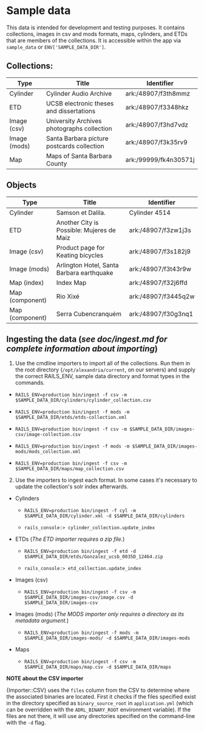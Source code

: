 # Sample data

This data is intended for development and testing purposes. It contains collections, images in csv and mods formats, maps, cylinders, and ETDs that are members of the collections. It is accessible within the app via `sample_data` or `ENV['SAMPLE_DATA_DIR']`.

## Collections:

| Type | Title | Identifier |
| --- | --- | --- |
| Cylinder | Cylinder Audio Archive | ark:/48907/f3th8mmz |
| ETD | UCSB electronic theses and dissertations |  ark:/48907/f3348hkz |
| Image (csv) | University Archives photographs collection | ark:/48907/f3hd7vdz |
| Image (mods) | Santa Barbara picture postcards collection | ark:/48907/f3k35rv9 |
| Map | Maps of Santa Barbara County | ark:/99999/fk4n30571j |

## Objects

| Type | Title | Identifier |
| --- | --- | --- |
| Cylinder | Samson et Dalila. | Cylinder 4514 |
| ETD | Another City is Possible: Mujeres de Maiz | ark:/48907/f3zw1j3s |
| Image (csv) | Product page for Keating bicycles | ark:/48907/f3s182j9 |
| Image (mods) | Arlington Hotel, Santa Barbara earthquake | ark:/48907/f3t43r9w |
| Map (index) | Index Map | ark:/48907/f32j6ffd |
| Map (component)| Rio Xixé | ark:/48907/f3445q2w |
| Map (component) | Serra Cubencranquém | ark:/48907/f30g3nq1 |


## Ingesting the data (_see doc/ingest.md for complete information about importing_)

1. Use the cmdline importers to import all of the collections. Run them in the root directory (`/opt/alexandria/current`, on our servers) and supply the correct RAILS_ENV, sample data directory and format types in the commands.

  - `RAILS_ENV=production bin/ingest -f csv -m $SAMPLE_DATA_DIR/cylinders/cylinder_collection.csv`

  - `RAILS_ENV=production bin/ingest -f mods -m $SAMPLE_DATA_DIR/etds/etds-collection.xml`

  - `RAILS_ENV=production bin/ingest -f csv -m $SAMPLE_DATA_DIR/images-csv/image-collection.csv`

  - `RAILS_ENV=production bin/ingest -f mods -m $SAMPLE_DATA_DIR/images-mods/mods_collection.xml`

  - `RAILS_ENV=production bin/ingest -f csv -m $SAMPLE_DATA_DIR/maps/map_collection.csv`

2. Use the importers to ingest each format. In some cases it's necessary to update the collection's solr index afterwards.

  - Cylinders

    - `RAILS_ENV=production bin/ingest -f cyl -m $SAMPLE_DATA_DIR/cylinder.xml -d $SAMPLE_DATA_DIR/cylinders`

    - `rails_console:> cylinder_collection.update_index`

  - ETDs (_The ETD importer requires a zip file._)

    - `RAILS_ENV=production bin/ingest -f etd -d $SAMPLE_DATA_DIR/etds/Gonzalez_ucsb_0035D_12464.zip`

    - `rails_console:> etd_collection.update_index`

  - Images (csv)

    - `RAILS_ENV=production bin/ingest -f csv -m $SAMPLE_DATA_DIR/images-csv/image.csv -d $SAMPLE_DATA_DIR/images-csv`

  - Images (mods) (_The MODS importer only requires a directory as its metadata argument._)

    - `RAILS_ENV=production bin/ingest -f mods -m $SAMPLE_DATA_DIR/images-mods/ -d $SAMPLE_DATA_DIR/images-mods`

 - Maps

    - `RAILS_ENV=production bin/ingest -f csv -m $SAMPLE_DATA_DIR/maps/map.csv -d $SAMPLE_DATA_DIR/maps`

**NOTE about the CSV importer**

{Importer::CSV} uses the `files` column from the CSV to determine where the
associated binaries are located.  First it checks if the files specified exist
in the directory specified as `binary_source_root` in `application.yml` (which
can be overridden with the `ADRL_BINARY_ROOT` environment variable).  If the
files are not there, it will use any directories specified on the command-line
with the `-d` flag.
